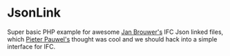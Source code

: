 # JsonLink
 Super basic PHP example for awesome [Jan Brouwer's](https://github.com/janbrouwer) IFC Json linked files, which [Pieter Pauwel's](https://github.com/pipauwel) thought was cool and we should hack into a simple interface for IFC.
